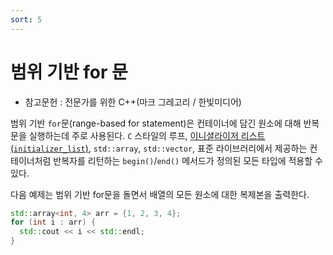 ```yaml
---
sort: 5
---
```


# 범위 기반 for 문

* 참고문헌 : 전문가를 위한 C++(마크 그레고리 / 한빛미디어)

범위 기반 `for`문(range-based for statement)은 컨테이너에 담긴 원소에 대해 반복문을 실행하는데 주로 사용된다. `C` 스타일의 루프, [이니셜라이저 리스트(`initializer_list`)](/00003Software/0001Languages/0001Professional_C++/Part1/Chapter1/0002Switch-initializer/), `std::array`, `std::vector`, 표준 라이브러리에서 제공하는 컨테이너처럼 반복자를 리턴하는 `begin()`/`end()` 메서드가 정의된 모든 타입에 적용할 수 있다.

다음 예제는 범위 기반 for문을 돌면서 배열의 모든 원소에 대한 복제본을 출력한다.
```cpp
std::array<int, 4> arr = {1, 2, 3, 4};
for (int i : arr) {
  std::cout << i << std::endl;
}
```